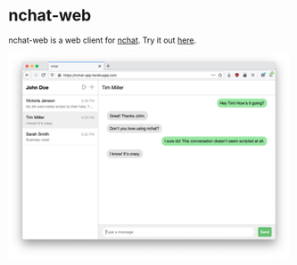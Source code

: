 # nchat-web

nchat-web is a web client for [nchat](https://github.com/nrmilstein/nchat). Try it out [here](https://nchat-app.herokuapp.com/).

![Screenshot](https://raw.githubusercontent.com/nrmilstein/nchat-web/main/readme/screenshot.png)